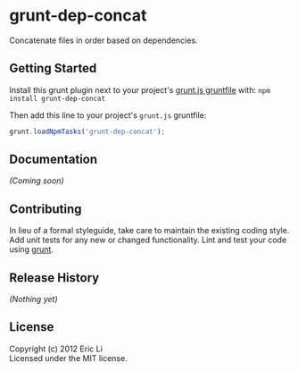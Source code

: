 # grunt-dep-concat

Concatenate files in order based on dependencies.

## Getting Started
Install this grunt plugin next to your project's [grunt.js gruntfile][getting_started] with: `npm install grunt-dep-concat`

Then add this line to your project's `grunt.js` gruntfile:

```javascript
grunt.loadNpmTasks('grunt-dep-concat');
```

[grunt]: https://github.com/cowboy/grunt
[getting_started]: https://github.com/cowboy/grunt/blob/master/docs/getting_started.md

## Documentation
_(Coming soon)_

## Contributing
In lieu of a formal styleguide, take care to maintain the existing coding style. Add unit tests for any new or changed functionality. Lint and test your code using [grunt][grunt].

## Release History
_(Nothing yet)_

## License
Copyright (c) 2012 Eric Li  
Licensed under the MIT license.

